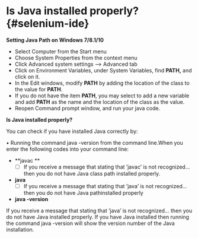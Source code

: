 # Is Java installed properly? {#selenium-ide}

**Setting Java Path on Windows 7/8.1/10**

* Select Computer from the Start menu
* Choose System Properties from the context menu
* Click Advanced system settings --&gt; Advanced tab
* Click on Environment Variables, under System Variables, find **PATH,** and click on it.
* In the Edit windows, modify **PATH** by adding the location of the class to the value for **PATH**.
* If you do not have the item **PATH**, you may select to add a new variable and add **PATH** as the name and the location of the class as the value.
* Reopen Command prompt window, and run your java code.

**Is Java installed properly?**

You can check if you have installed Java  correctly by:

• Running the command java -version from the command line.When you enter the following codes into your command line:

* **javac **
  * [ ] If you receive a message that stating that ’javac’ is not recognized... then you do not have Java class path installed properly.
* **java**
  * [ ] If you receive a message that stating that ’java’ is not recognized... then you do not have Java pathinstalled properly
* **java -version**

If you receive a message that stating that ’java’ is not recognized... then you do not have Java installed properly. If you have Java installed then running the command java -version will show the version number of the Java installation.

